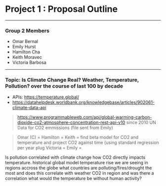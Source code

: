 # Project 1 : Proposal Outline
---
### Group 2 Members
* Omar Bernal
* Emily Hurst
* Hamilton Cha
* Keith Moravec
* Victoria Barbosa
---    
### Topic: Is Climate Change Real?  Weather, Temperature, Pollution? over the course of last 100 by decade
* APIs:  https://temperature.global/
* https://datahelpdesk.worldbank.org/knowledgebase/articles/902061-climate-data-api
> https://www.programmableweb.com/api/global-warming-carbon-dioxide-co2-atmosphere-concentration-rest-api-v10
>   since 2010
> UN Data for CO2 emmissions (file sent from Emily)


>   Omar (C) = 
>   Hamilton = 
>   Keith = find beta model for CO2 and temperature and project CO2 against time (using standard regression per year plug
>   Victoria = 
>   Emily = 

Is pollution correlated with climate change
how CO2 directly impacts temperature. 
historical global model
temperature rise we are seeing in regions accross the globe
what countries are polluting/fires/drought the most and does this correlate with weather
  CO2 in region and was there a correlation
what would the temperature be without human activity?
  
